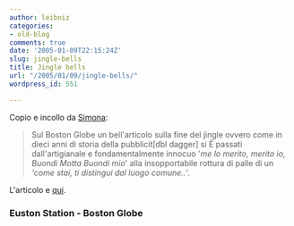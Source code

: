 ```yaml
---
author: leibniz
categories:
- old-blog
comments: true
date: '2005-01-09T22:15:24Z'
slug: jingle-bells
title: Jingle bells
url: "/2005/01/09/jingle-bells/"
wordpress_id: 551

---
```

Copio e incollo da [Simona](https://eustonstation.blogspot.com/2005_01_01_eustonstation_archive.html#110529912048394004): 




> 

> 
> Sul Boston Globe un bell'articolo sulla fine del jingle ovvero come
in dieci anni di storia della pubblicit[dbl dagger] si Ë passati dall'artigianale
e fondamentalmente innocuo '_me lo merito, merito io, Buondi Motta Buondi mio_' alla insopportabile rottura di palle di un _'come stai, ti distingui dal luogo comune.._'. 




L'articolo e [qui](https://www.boston.com/news/globe/living/articles/2005/01/09/the_irresistible_singable_stick_in_your_mindable_jingle_is_dead/).




### Euston Station - Boston Globe
